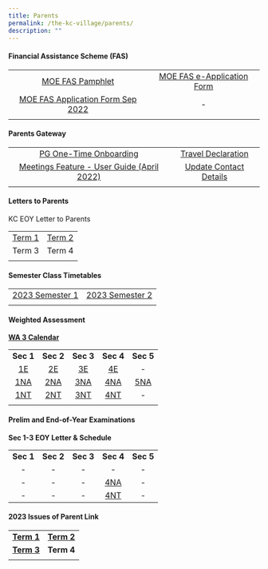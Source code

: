 ```yaml
---
title: Parents
permalink: /the-kc-village/parents/
description: ""
---
```

#### Financial Assistance Scheme (FAS)

|  |  |
|:---:|:---:|
| [MOE FAS Pamphlet](/files/MOE%20FAS%20Pamphlet.pdf) | [MOE FAS e-Application Form](https://go.gov.sg/moe-efas) |
| [MOE FAS Application Form Sep 2022](/files/MOE%20FAS%20Application%20Form.pdf) | - |
|  |  |

#### Parents Gateway

|  |  |
|:---:|:---:|
| [PG One-Time Onboarding](/files/PG%20One-Time%20Onboarding.pdf) | [Travel Declaration](/files/KC%20Viilage/Parents/kc%20travel%20declaration%20for%20nonpg%20-%20may%202023.pdf) |
| [Meetings Feature - User Guide (April 2022)](/files/Meetings%20Feature%20-%20User%20Guide%20April%202022.pdf) | [Update Contact Details](/files/Update%20Contact%20Details.pdf) |
|  |  |

#### Letters to Parents

KC EOY Letter to Parents

| | |
|:---:|:---:|
| [Term 1](/files/KC%20Viilage/Parents/Letters%20To%20Parents/01%20KC%20Term%201%20Letter%20to%20Parents%202023%20issued%206%20Jan.pdf) | [Term 2](/files/KC%20Viilage/Parents/Letters%20To%20Parents/KC%20Term%202%20Letter%20to%20Parents%202023%20(issued%20on%2021%20Mar).pdf) |
| Term 3 | Term 4 |
| | |

#### Semester Class Timetables

|  |   |
|:---:|:---:|
| [2023 Semester 1 ](/files/KC%20Viilage/Parents/2023%20term%202%20class%20tt_3%20apr.pdf) | [2023 Semester 2](/files/KC%20Viilage/Parents/2023%20sem%202%20class%20tt_22%20june%20(with%20aftn%20lessons).pdf)  |
|  |  |

#### Weighted Assessment 

**[WA 3 Calendar](/files/KC%20Viilage/Parents/Weighted%20Assessment/Weighted%20Assessment%20Schedule%202023_WA%202.pdf)[](/files/KC%20Viilage/Parents/Weighted%20Assessment/weighted%20assessment%20schedule%202023%20_wa%203.pdf)**

|  |  |  |  |  |
|:---:|:---:|:---:|:---:|:---:|
| **Sec 1** | **Sec 2** | **Sec 3** | **Sec 4** | **Sec 5** |
| [1E](/files/KC%20Viilage/Parents/Weighted%20Assessment/Sec%201E%20Assessment%20Weighting%202023.pdf) | [2E](/files/KC%20Viilage/Parents/Weighted%20Assessment/Sec%202E%20Assessment%20Weighting%202023.pdf) | [3E](/files/KC%20Viilage/Parents/Weighted%20Assessment/Sec%203E%20Assessment%20Weighting%202023.pdf) | [4E](/files/KC%20Viilage/Parents/Weighted%20Assessment/Sec%204E%20Assessment%20Weighting%202023.pdf) | - |
| [1NA](/files/KC%20Viilage/Parents/Weighted%20Assessment/Sec%201NA%20Assessment%20Weighting%202023.pdf) | [2NA](/files/KC%20Viilage/Parents/Weighted%20Assessment/Sec%202NA%20Assessment%20Weighting%202023.pdf) | [3NA](/files/KC%20Viilage/Parents/Weighted%20Assessment/Sec%203NA%20Assessment%20Weighting%202023.pdf) | [4NA](/files/KC%20Viilage/Parents/Weighted%20Assessment/Sec%204NA%20Assessment%20Weighting%202023.pdf) | [5NA](/files/KC%20Viilage/Parents/Weighted%20Assessment/Sec%205NA%20Assessment%20Weighting%202023.pdf) |
| [1NT](/files/KC%20Viilage/Parents/Weighted%20Assessment/Sec%201NT%20Assessment%20Weighting%202023.pdf) | [2NT](/files/KC%20Viilage/Parents/Weighted%20Assessment/Sec%202NT%20Assessment%20Weighting%202023.pdf) | [3NT](/files/KC%20Viilage/Parents/Weighted%20Assessment/Sec%203NT%20Assessment%20Weighting%202023.pdf) | [4NT](/files/KC%20Viilage/Parents/Weighted%20Assessment/Sec%204NT%20Assessment%20Weighting%202023.pdf) | - |
|  |  |  |  |  |

#### Prelim and End-of-Year Examinations

**Sec 1-3 EOY Letter & Schedule**

|  |  |  |  |  |
|:---:|:---:|:---:|:---:|:---:|
| **Sec 1** | **Sec 2** | **Sec 3** | **Sec 4** | **Sec 5** |
| - | - | - | - | - |
| - | - | - | [4NA](/files/KC%20Viilage/Parents/TimeTables/2023_4nant%20prelim%20tt_final_student.pdf) | - |
| - | - | - | [4NT](/files/KC%20Viilage/Parents/TimeTables/2023_4nant%20prelim%20tt_final_student.pdf) | - |

	
#### 2023 Issues of Parent Link

|   |   |
|:---:|:---:|
| [**Term 1**](/files/KC%20Viilage/Parents/Parent%20Link/Parent%20Link%20_Term%201%202023.pdf) | [**Term 2**](/files/KC%20Viilage/Parents/Parent%20Link/parent%20link%20_term%202%202023.pdf)  |
| [**Term 3**](/files/KC%20Viilage/Parents/Letters%20To%20Parents/term%203%20letter%20to%20parents%202023%20(issued%20on%2028%20jun).pdf)  | **Term 4**  |
|   |   |